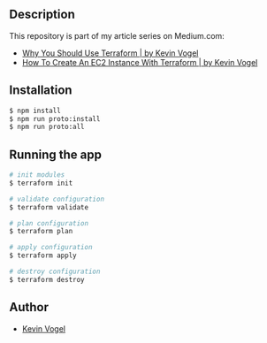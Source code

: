 ## Description

This repository is part of my article series on Medium.com:  

- [Why You Should Use Terraform | by Kevin Vogel](https://levelup.gitconnected.com/devops-why-you-should-use-terraform-667f0411e383)
- [How To Create An EC2 Instance With Terraform | by Kevin Vogel](https://levelup.gitconnected.com/devops-how-to-create-an-ec2-instance-with-terraform-a1f8285ee5f7)

## Installation

```bash
$ npm install
$ npm run proto:install
$ npm run proto:all
```

## Running the app

```bash
# init modules
$ terraform init

# validate configuration
$ terraform validate

# plan configuration
$ terraform plan

# apply configuration
$ terraform apply

# destroy configuration
$ terraform destroy
```

## Author

- [Kevin Vogel](https://medium.com/@hellokevinvogel)
